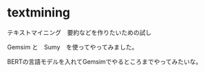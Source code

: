 # textmining

テキストマイニング　要約などを作りたいための試し

Gemsim と　Sumy　を使ってやってみました。　

BERTの言語モデルを入れてGemsimでやるところまでやってみたいな。
